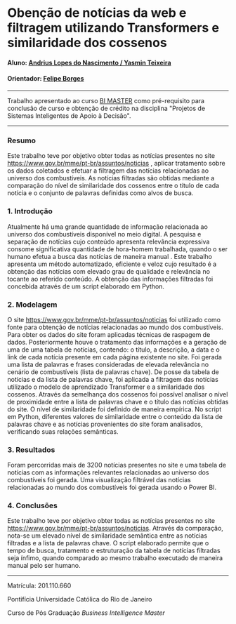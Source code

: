 
# Obenção de notícias da web e filtragem utilizando Transformers e similaridade dos cossenos

#### Aluno: [Andrius Lopes do Nascimento / Yasmin Teixeira](https://github.com/Andrius-Lona/Andrius-Lona)
#### Orientador: [Felipe Borges](https://github.com/FelipeBorgesC)

---

Trabalho apresentado ao curso [BI MASTER](https://ica.puc-rio.ai/bi-master) como pré-requisito para conclusão de curso e obtenção de crédito na disciplina "Projetos de Sistemas Inteligentes de Apoio à Decisão".

---

### Resumo

Este trabalho teve por objetivo obter todas as notícias presentes no site https://www.gov.br/mme/pt-br/assuntos/noticias , aplicar tratamento sobre os dados coletados e efetuar a filtragem das notícias relacionadas ao universo dos combustíveis. As notícias filtradas são obtidas mediante a comparação do nível de similaridade dos cossenos entre o título de cada notícia e o conjunto de palavras definidas como alvos de busca.

### 1. Introdução

Atualmente há uma grande quantidade de informação relacionada ao universo dos combustíveis disponível no meio digital. A pesquisa e separação de notícias cujo conteúdo apresenta relevância expressiva consome significativa quantidade de hora-homem trabalhada, quando o ser humano efetua a busca das notícias de maneira manual .
Este trabalho apresenta um método automatizado, eficiente e veloz cujo resultado é a obtenção das notícias com elevado grau de qualidade e relevância no tocante ao referido conteúdo.
A obtenção das informações filtradas foi concebida através de um script elaborado em Python.

### 2. Modelagem

O site https://www.gov.br/mme/pt-br/assuntos/noticias foi utilizado como fonte para obtenção de notícias relacionadas ao mundo dos combustíveis. Para obter os dados do site foram aplicadas técnicas de raspagem de dados. Posteriormente houve o tratamento das informações e a geração de uma de uma tabela de notícias, contendo: o título, a descrição, a data e o link de cada notícia presente em cada página existente no site.
Foi gerada uma lista de palavras e frases consideradas de elevada relevância no cenário de combustíveis (lista de palavras chave). De posse da tabela de notícias e da lista de palavras chave, foi aplicada a filtragem das notícias utilizado o modelo de aprendizado Transformer e a similaridade dos cossenos. Através da semelhança dos cossenos foi possível analisar o nível de proximidade entre a lista de palavras chave e o título das notícias obtidas do site. O nível de similaridade foi definido de maneira empírica. No script em Python, diferentes valores de similaridade entre o conteúdo da lista de palavras chave e as notícias provenientes do site foram analisados, verificando suas relações semânticas.


### 3. Resultados

Foram percorridas mais de 3200 notícias presentes no site e uma tabela de notícias com as informações relevantes  relacionadas ao universo dos combustíveis foi gerada. Uma visualização  filtrável das notícias relacionadas ao mundo dos combustíveis foi gerada usando o Power BI. 

### 4. Conclusões

Este trabalho teve por objetivo obter todas as notícias presentes no site https://www.gov.br/mme/pt-br/assuntos/noticias.
Através da comparação, nota-se um elevado nível de similaridade semântica entre as notícias filtradas e a lista de palavras chave.
O script elaborado permite que o tempo de busca, tratamento e estruturação da tabela de notícias filtradas seja ínfimo, quando comparado ao mesmo trabalho executado de maneira manual pelo ser humano. 

---

Matrícula: 201.110.660

Pontifícia Universidade Católica do Rio de Janeiro

Curso de Pós Graduação *Business Intelligence Master*





